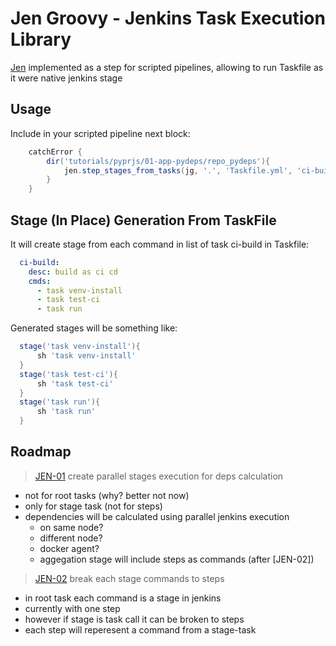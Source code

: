 # Jen Groovy - Jenkins Task Execution Library

[Jen](./jen.groovy) implemented as a step for scripted pipelines,
allowing to run Taskfile as it were native jenkins stage

## Usage

Include in your scripted pipeline next block:

```groovy
    catchError {
        dir('tutorials/pyprjs/01-app-pydeps/repo_pydeps'){
            jen.step_stages_from_tasks(jg, '.', 'Taskfile.yml', 'ci-build')
        }
    }
```

## Stage (In Place) Generation From TaskFile

It will create stage from each command in list of task ci-build in Taskfile:

```yaml
  ci-build:
    desc: build as ci cd
    cmds:
      - task venv-install
      - task test-ci
      - task run
```

Generated stages will be something like:

```groovy
  stage('task venv-install'){
      sh 'task venv-install'
  }
  stage('task test-ci'){
      sh 'task test-ci'
  }
  stage('task run'){
      sh 'task run'
  }
```

## Roadmap

> [JEN-01](.#) create parallel stages execution for deps calculation

- not for root tasks (why? better not now)
- only for stage task (not for steps)
- dependencies will be calculated using parallel jenkins execution
    - on same node?
    - different node?
    - docker agent?
    - aggegation stage will include steps as commands (after [JEN-02])

> [JEN-02](.#) break each stage commands to steps 

- in root task each command is a stage in jenkins
- currently with one step
- however if stage is task call it can be broken to steps
- each step will reperesent a command from a stage-task